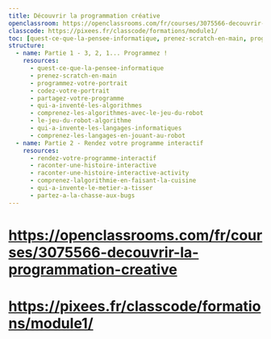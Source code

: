 ```yaml
---
title: Découvrir la programmation créative
openclassroom: https://openclassrooms.com/fr/courses/3075566-decouvrir-la-programmation-creative
classcode: https://pixees.fr/classcode/formations/module1/
toc: [quest-ce-que-la-pensee-informatique, prenez-scratch-en-main, programmez-votre-portrait, codez-votre-portrait, partagez-votre-programme, qui-a-inventé-les-algorithmes, comprenez-les-algorithmes-avec-le-jeu-du-robot, le-jeu-du-robot-algorithme, qui-a-invente-les-langages-informatiques, comprenez-les-langages-en-jouant-au-robot, le-robot-idiot-et-les-langages, transmettre-grace-a-la-pedagogie-active, rendez-votre-programme-interactif, raconter-une-histoire-interactive, raconter-une-histoire-interactive-activity, comprenez-lalgorithmie-en-faisant-la-cuisine, qui-a-invente-le-metier-a-tisser, partez-a-la-chasse-aux-bugs, debugger, transmettre-grace-a-la-pedagogie-de-lerreur, creer-un-jeu-de-labyrinthe-avec-scratch, ameliorez-votre-jeu-grace-aux-variables, créer-un-labyrinthe-plusieurs-niveaux, boostez-votre-jeu-avec-des-fonctions-bonus, comprenez-les-algorithmes-gagnants-en-jouant-au-jeu-de-nim]
structure:
  - name: Partie 1 - 3, 2, 1... Programmez !
    resources:
      - quest-ce-que-la-pensee-informatique
      - prenez-scratch-en-main
      - programmez-votre-portrait
      - codez-votre-portrait
      - partagez-votre-programme
      - qui-a-inventé-les-algorithmes
      - comprenez-les-algorithmes-avec-le-jeu-du-robot
      - le-jeu-du-robot-algorithme
      - qui-a-invente-les-langages-informatiques
      - comprenez-les-langages-en-jouant-au-robot
  - name: Partie 2 - Rendez votre programme interactif
    resources:
      - rendez-votre-programme-interactif
      - raconter-une-histoire-interactive
      - raconter-une-histoire-interactive-activity
      - comprenez-lalgorithmie-en-faisant-la-cuisine
      - qui-a-invente-le-metier-a-tisser
      - partez-a-la-chasse-aux-bugs
---
```


# https://openclassrooms.com/fr/courses/3075566-decouvrir-la-programmation-creative
# https://pixees.fr/classcode/formations/module1/
